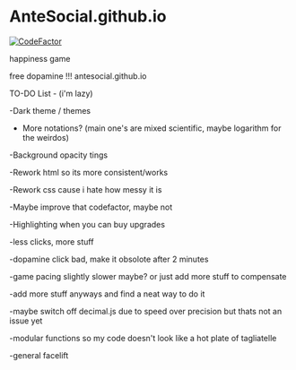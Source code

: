 # AnteSocial.github.io

[![CodeFactor](https://www.codefactor.io/repository/github/antesocial/antesocial.github.io/badge)](https://www.codefactor.io/repository/github/antesocial/antesocial.github.io)

happiness game

free dopamine !!! antesocial.github.io

TO-DO List - (i'm lazy)

-Dark theme / themes 

- More notations? (main one's are mixed scientific, maybe logarithm for the weirdos)

-Background opacity tings

-Rework html so its more consistent/works 

-Rework css cause i hate how messy it is 

-Maybe improve that codefactor, maybe not 

-Highlighting when you can buy upgrades

-less clicks, more stuff

-dopamine click bad, make it obsolote after 2 minutes

-game pacing slightly slower maybe? or just add more stuff to compensate

-add more stuff anyways and find a neat way to do it

-maybe switch off decimal.js due to speed over precision but thats not an issue yet

-modular functions so my code doesn't look like a hot plate of tagliatelle

-general facelift
